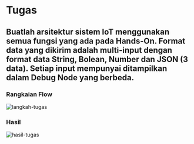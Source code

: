 # Tugas

## Buatlah arsitektur sistem IoT menggunakan semua fungsi yang ada pada Hands-On. Format data yang dikirim adalah multi-input dengan format data String, Bolean, Number dan JSON (3 data). Setiap input mempunyai ditampilkan dalam Debug Node yang berbeda.

### Rangkaian Flow
![langkah-tugas](https://github.com/iamanisaamalia/sistemembedded/assets/147674408/efb05798-7b01-4f97-b66a-bf50170cfbaf)

### Hasil
![hasil-tugas](https://github.com/iamanisaamalia/sistemembedded/assets/147674408/c03aab51-4320-4046-9073-246ca8d3b00a)
